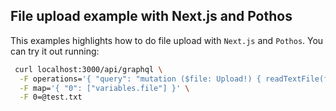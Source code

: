 ## File upload example with Next.js and Pothos

This examples highlights how to do file upload with `Next.js` and `Pothos`. You can try it out running:

```bash
 curl localhost:3000/api/graphql \
  -F operations='{ "query": "mutation ($file: Upload!) { readTextFile(file: $file) }", "variables": { "file": null } }' \
  -F map='{ "0": ["variables.file"] }' \
  -F 0=@test.txt
```
